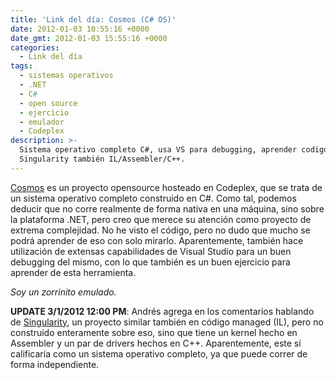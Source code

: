 ```yaml
---
title: 'Link del día: Cosmos (C# OS)'
date: 2012-01-03 10:55:16 +0000
date_gmt: 2012-01-03 15:55:16 +0000
categories:
  - Link del día
tags:
  - sistemas operativos
  - .NET
  - C#
  - open source
  - ejercicio
  - emulador
  - Codeplex
description: >-
  Sistema operativo completo C#, usa VS para debugging, aprender codigo,
  Singularity también IL/Assembler/C++.
---
```



[Cosmos](http://cosmos.codeplex.com/) es un proyecto opensource hosteado en Codeplex, que se trata de un sistema operativo completo construido en C#. Como tal, podemos deducir que no corre realmente de forma nativa en una máquina, sino sobre la plataforma .NET, pero creo que merece su atención como proyecto de extrema complejidad. No he visto el código, pero no dudo que mucho se podrá aprender de eso con solo mirarlo. Aparentemente, también hace utilización de extensas capabilidades de Visual Studio para un buen debugging del mismo, con lo que también es un buen ejercicio para aprender de esta herramienta.

_Soy un zorrinito emulado._

**UPDATE 3/1/2012 12:00 PM**: Andrés agrega en los comentarios hablando de [Singularity](http://en.wikipedia.org/wiki/Singularity_(operating_system)), un proyecto similar también en código managed (IL), pero no construido enteramente sobre eso, sino que tiene un kernel hecho en Assembler y un par de drivers hechos en C++. Aparentemente, este sí calificaría como un sistema operativo completo, ya que puede correr de forma independiente.
